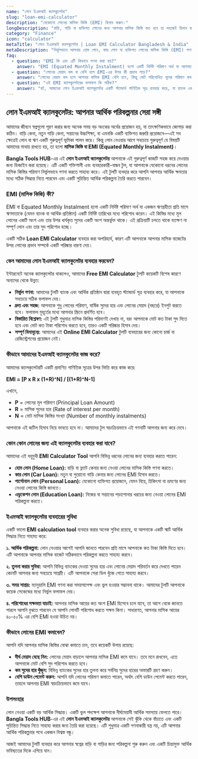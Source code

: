 ```yaml
---
name: "লোন ইএমআই ক্যালকুলেটর"
slug: "loan-emi-calculator"
description: "যেকোনো লোনের মাসিক কিস্তি (EMI) হিসাব করুন।"
longDescription: "বাড়ি, গাড়ি বা ব্যক্তিগত লোনের জন্য আপনার মাসিক কিস্তি কত হবে তা সহজেই হিসাব করুন। কেবল লোনের পরিমাণ, সুদের হার এবং মেয়াদ লিখুন এবং ফলাফল দেখুন।"
category: "Finance"
icon: "calculator"
metaTitle: "লোন ইএমআই ক্যালকুলেটর | Loan EMI Calculator Bangladesh & India"
metaDescription: "নির্ভুলভাবে আপনার হোম লোন, কার লোন বা ব্যক্তিগত লোনের মাসিক কিস্তি (EMI) গণনা করুন। আমাদের সহজ ক্যালকুলেটর ব্যবহার করে আপনার আর্থিক পরিকল্পনা করুন।"
faq:
  - question: "EMI কি এবং এটি কিভাবে গণনা করা হয়?"
    answer: "EMI (Equated Monthly Instalment) হলো একটি নির্দিষ্ট পরিমাণ অর্থ যা আপনাকে প্রতি মাসে ঋণদাতাকে পরিশোধ করতে হয়, যতক্ষণ না আপনার সম্পূর্ণ লোন সুদসহ পরিশোধ হচ্ছে। এটি লোনের পরিমাণ, সুদের হার এবং মেয়াদের উপর ভিত্তি করে গণনা করা হয়।"
  - question: "লোনের মেয়াদ কম বা বেশি হলে EMI-এর উপর কী প্রভাব পড়ে?"
    answer: "লোনের মেয়াদ কম হলে আপনার মাসিক EMI বেশি হবে, কিন্তু মোট পরিশোধিত সুদের পরিমাণ কম হবে। অন্যদিকে, মেয়াদ বেশি হলে মাসিক EMI কম হবে, কিন্তু আপনাকে দীর্ঘ সময় ধরে সুদ পরিশোধ করতে হবে, ফলে মোট সুদের পরিমাণ বাড়বে।"
  - question: "এই EMI ক্যালকুলেটরের ফলাফল কি সঠিক?"
    answer: "হ্যাঁ, আমাদের লোন ইএমআই ক্যালকুলেটর একটি স্ট্যান্ডার্ড গাণিতিক সূত্র ব্যবহার করে, যা ব্যাংক এবং আর্থিক প্রতিষ্ঠানগুলো ব্যবহার করে। এটি আপনাকে একটি অত্যন্ত নির্ভুল ধারণা দেবে। তবে, চূড়ান্ত তথ্যের জন্য আপনার ব্যাংক বা আর্থিক প্রতিষ্ঠানের সাথে যোগাযোগ করুন।"
---
```


## লোন ইএমআই ক্যালকুলেটর: আপনার আর্থিক পরিকল্পনার সেরা সঙ্গী

আমাদের জীবনে স্বপ্নগুলো পূরণ করার জন্য অনেক সময় বড় অংকের অর্থের প্রয়োজন হয়, যা তাৎক্ষণিকভাবে জোগাড় করা কঠিন। বাড়ি কেনা, নতুন গাড়ি কেনা, সন্তানের উচ্চশিক্ষা, বা এমনকি একটি ব্যক্তিগত জরুরি প্রয়োজনে—এই সব ক্ষেত্রেই লোন বা ঋণ একটি গুরুত্বপূর্ণ ভূমিকা পালন করে। কিন্তু লোন নেওয়ার আগে সবচেয়ে গুরুত্বপূর্ণ যে বিষয়টি আমাদের মাথায় রাখতে হয়, তা হলো **মাসিক কিস্তি বা EMI (Equated Monthly Instalment)**।

**Bangla Tools HUB**-এর এই **লোন ইএমআই ক্যালকুলেটর** আপনাকে এই গুরুত্বপূর্ণ কাজটি সহজ করে দেওয়ার জন্য ডিজাইন করা হয়েছে। এটি একটি শক্তিশালী এবং ব্যবহারকারী-বান্ধব টুল, যা আপনাকে যেকোনো ধরনের লোনের মাসিক কিস্তির পরিমাণ নির্ভুলভাবে গণনা করতে সাহায্য করে। এই টুলটি ব্যবহার করে আপনি আপনার আর্থিক ক্ষমতার মধ্যে সঠিক সিদ্ধান্ত নিতে পারবেন এবং একটি সুচিন্তিত আর্থিক পরিকল্পনা তৈরি করতে পারবেন।

### EMI (মাসিক কিস্তি) কী?

EMI বা Equated Monthly Instalment হলো একটি নির্দিষ্ট পরিমাণ অর্থ যা একজন ঋণগ্রহীতা প্রতি মাসে ঋণদাতাকে (যেমন ব্যাংক বা আর্থিক প্রতিষ্ঠান) একটি নির্দিষ্ট তারিখের মধ্যে পরিশোধ করেন। এই কিস্তির মধ্যে মূল লোনের একটি অংশ এবং তার উপর ধার্যকৃত সুদের একটি অংশ অন্তর্ভুক্ত থাকে। এই প্রক্রিয়াটি চলতে থাকে যতক্ষণ না সম্পূর্ণ লোন এবং তার সুদ পরিশোধ হচ্ছে।

একটি সঠিক **Loan EMI Calculator** ব্যবহার করা অপরিহার্য, কারণ এটি আপনাকে আপনার মাসিক বাজেটের উপর লোনের প্রভাব সম্পর্কে একটি পরিষ্কার ধারণা দেয়।

### কেন আমাদের লোন ইএমআই ক্যালকুলেটর ব্যবহার করবেন?

ইন্টারনেটে অনেক ক্যালকুলেটর থাকলেও, আমাদের **Free EMI Calculator** টুলটি কয়েকটি বিশেষ কারণে অন্যদের থেকে উন্নত:

*   **নির্ভুল গণনা:** আমাদের টুলটি ব্যাংক এবং আর্থিক প্রতিষ্ঠান দ্বারা ব্যবহৃত স্ট্যান্ডার্ড সূত্র ব্যবহার করে, যা আপনাকে সবচেয়ে সঠিক ফলাফল দেয়।
*   **দ্রুত এবং সহজ:** আপনাকে শুধু লোনের পরিমাণ, বার্ষিক সুদের হার এবং লোনের মেয়াদ (বছরে) ইনপুট করতে হবে। ফলাফল মুহূর্তের মধ্যে আপনার স্ক্রিনে প্রদর্শিত হবে।
*   **বিস্তারিত বিশ্লেষণ:** এই টুলটি শুধুমাত্র মাসিক কিস্তির পরিমাণই দেখায় না, বরং আপনাকে মোট কত টাকা সুদ দিতে হবে এবং মোট কত টাকা পরিশোধ করতে হবে, তারও একটি পরিষ্কার হিসাব দেয়।
*   **সম্পূর্ণ বিনামূল্যে:** আমাদের এই **Online EMI Calculator** টুলটি ব্যবহারের জন্য কোনো চার্জ বা রেজিস্ট্রেশনের প্রয়োজন নেই।

### কীভাবে আমাদের ইএমআই ক্যালকুলেটর কাজ করে?

আমাদের ক্যালকুলেটরটি একটি প্রমাণিত গাণিতিক সূত্রের উপর ভিত্তি করে কাজ করে:

**EMI = [P x R x (1+R)^N] / [(1+R)^N-1]**

এখানে,
*   **P** = লোনের মূল পরিমাণ (Principal Loan Amount)
*   **R** = মাসিক সুদের হার (Rate of interest per month)
*   **N** = মোট মাসিক কিস্তির সংখ্যা (Number of monthly instalments)

আপনাকে এই জটিল হিসাব নিয়ে ভাবতে হবে না। আমাদের টুল স্বয়ংক্রিয়ভাবে এই গণনাটি আপনার জন্য করে দেবে।

### কোন কোন লোনের জন্য এই ক্যালকুলেটর ব্যবহার করা যাবে?

আমাদের এই বহুমুখী **EMI Calculator Tool** আপনি বিভিন্ন ধরনের লোনের জন্য ব্যবহার করতে পারেন:

*   **হোম লোন (Home Loan):** বাড়ি বা ফ্ল্যাট কেনার জন্য নেওয়া লোনের মাসিক কিস্তি গণনা করতে।
*   **কার লোন (Car Loan):** নতুন বা পুরোনো গাড়ি কেনার জন্য লোনের EMI হিসাব করতে।
*   **পার্সোনাল লোন (Personal Loan):** যেকোনো ব্যক্তিগত প্রয়োজনে, যেমন বিয়ে, চিকিৎসা বা ভ্রমণের জন্য নেওয়া লোনের কিস্তি জানতে।
*   **এডুকেশন লোন (Education Loan):** নিজের বা সন্তানের পড়াশোনার খরচের জন্য নেওয়া লোনের EMI পরিকল্পনা করতে।

### ইএমআই ক্যালকুলেটর ব্যবহারের সুবিধা

একটি ভালো **EMI calculation tool** ব্যবহার করার অনেক সুবিধা রয়েছে, যা আপনাকে একটি স্মার্ট আর্থিক সিদ্ধান্ত নিতে সাহায্য করে:

**১. আর্থিক পরিকল্পনা:** লোন নেওয়ার আগেই আপনি জানতে পারবেন প্রতি মাসে আপনাকে কত টাকা কিস্তি দিতে হবে। এটি আপনাকে আপনার মাসিক বাজেট সঠিকভাবে পরিকল্পনা করতে সাহায্য করবে।

**২. তুলনা করার সুবিধা:** আপনি বিভিন্ন ব্যাংকের দেওয়া সুদের হার এবং লোনের মেয়াদ পরিবর্তন করে দেখতে পারেন কোনটি আপনার জন্য সবচেয়ে সাশ্রয়ী। এটি আপনাকে সেরা ডিল খুঁজে পেতে সাহায্য করবে।

**৩. সময় সাশ্রয়:** ম্যানুয়ালি EMI গণনা করা সময়সাপেক্ষ এবং ভুল হওয়ার সম্ভাবনা থাকে। আমাদের টুলটি আপনাকে কয়েক সেকেন্ডের মধ্যে নির্ভুল ফলাফল দেয়।

**৪. পরিশোধের সক্ষমতা যাচাই:** আপনার মাসিক আয়ের কত অংশ EMI হিসেবে চলে যাবে, তা আগে থেকে জানতে পারলে আপনি বুঝতে পারবেন যে আপনি লোনটি পরিশোধ করতে সক্ষম কিনা। সাধারণত, আপনার মাসিক আয়ের ৪০-৫০% এর বেশি EMI হওয়া উচিত নয়।

### কীভাবে লোনের EMI কমাবেন?

আপনি যদি আপনার মাসিক কিস্তির বোঝা কমাতে চান, তবে কয়েকটি উপায় রয়েছে:

*   **দীর্ঘ মেয়াদ বেছে নিন:** লোনের মেয়াদ বাড়ালে আপনার মাসিক EMI কমে যাবে। তবে মনে রাখবেন, এতে আপনাকে মোট বেশি সুদ পরিশোধ করতে হবে।
*   **কম সুদের হার খুঁজুন:** বিভিন্ন ব্যাংকের সুদের হার তুলনা করে সর্বনিম্ন সুদের হারের অফারটি গ্রহণ করুন।
*   **বেশি ডাউন পেমেন্ট করুন:** আপনি যদি লোনের পরিমাণ কমাতে পারেন, অর্থাৎ বেশি ডাউন পেমেন্ট করতে পারেন, তাহলে আপনার EMI স্বয়ংক্রিয়ভাবে কমে যাবে।

### উপসংহার

লোন নেওয়া একটি বড় আর্থিক সিদ্ধান্ত। একটি ভুল পদক্ষেপ আপনাকে দীর্ঘমেয়াদী আর্থিক সমস্যায় ফেলতে পারে। **Bangla Tools HUB**-এর এই **লোন ইএমআই ক্যালকুলেটর** আপনাকে সেই ঝুঁকি থেকে বাঁচাতে এবং একটি সুচিন্তিত সিদ্ধান্ত নিতে সাহায্য করার জন্য তৈরি করা হয়েছে। এটি শুধুমাত্র একটি গণনাকারী যন্ত্র নয়, এটি আপনার আর্থিক পরিকল্পনার পথে একজন বিশ্বস্ত বন্ধু।

আজই আমাদের টুলটি ব্যবহার করে আপনার স্বপ্নের বাড়ি বা গাড়ির জন্য পরিকল্পনা শুরু করুন এবং একটি চিন্তামুক্ত আর্থিক ভবিষ্যতের দিকে এগিয়ে যান।
